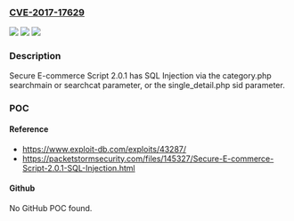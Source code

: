 ### [CVE-2017-17629](https://cve.mitre.org/cgi-bin/cvename.cgi?name=CVE-2017-17629)
![](https://img.shields.io/static/v1?label=Product&message=n%2Fa&color=blue)
![](https://img.shields.io/static/v1?label=Version&message=n%2Fa&color=blue)
![](https://img.shields.io/static/v1?label=Vulnerability&message=n%2Fa&color=brighgreen)

### Description

Secure E-commerce Script 2.0.1 has SQL Injection via the category.php searchmain or searchcat parameter, or the single_detail.php sid parameter.

### POC

#### Reference
- https://www.exploit-db.com/exploits/43287/
- https://packetstormsecurity.com/files/145327/Secure-E-commerce-Script-2.0.1-SQL-Injection.html

#### Github
No GitHub POC found.

